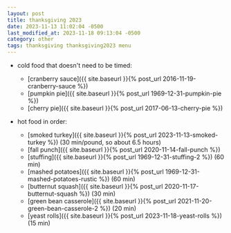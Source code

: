```yaml
---
layout: post
title: thanksgiving 2023
date: 2023-11-13 11:02:04 -0500
last_modified_at: 2023-11-18 09:13:04 -0500
category: other
tags: thanksgiving thanksgiving2023 menu
---
```


* cold food that doesn't need to be timed:
  * [cranberry sauce]({{ site.baseurl }}{% post_url 2016-11-19-cranberry-sauce %})
  * [pumpkin pie]({{ site.baseurl }}{% post_url 1969-12-31-pumpkin-pie %})
  * [cherry pie]({{ site.baseurl }}{% post_url 2017-06-13-cherry-pie %})

* hot food in order:
  * [smoked turkey]({{ site.baseurl }}{% post_url 2023-11-13-smoked-turkey %})
      (30 min/pound, so about 6.5 hours)
  * [fall punch]({{ site.baseurl }}{% post_url 2020-11-14-fall-punch %})
  * [stuffing]({{ site.baseurl }}{% post_url 1969-12-31-stuffing-2 %})
      (60 min)
  * [mashed potatoes]({{ site.baseurl }}{% post_url 1969-12-31-mashed-potatoes-rustic %})
      (60 min)
  * [butternut squash]({{ site.baseurl }}{% post_url 2020-11-17-butternut-squash %})
      (30 min)
  * [green bean casserole]({{ site.baseurl }}{% post_url 2021-11-20-green-bean-casserole-2 %})
      (20 min)
  * [yeast rolls]({{ site.baseurl }}{% post_url 2023-11-18-yeast-rolls %})
      (15 min)
